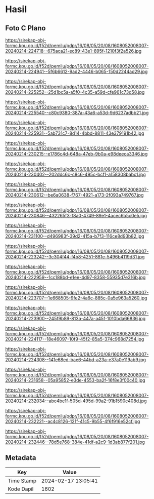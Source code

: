 # Hasil

## Foto C Plano

https://sirekap-obj-formc.kpu.go.id/f52d/pemilu/pdpr/16/08/05/20/08/1608052008007-20240214-224718--675aca21-ec89-43e1-895f-1210f3f2a526.jpg

https://sirekap-obj-formc.kpu.go.id/f52d/pemilu/pdpr/16/08/05/20/08/1608052008007-20240214-224941--5f6b6612-9ad2-4446-b065-150d2244ad29.jpg

https://sirekap-obj-formc.kpu.go.id/f52d/pemilu/pdpr/16/08/05/20/08/1608052008007-20240214-225252--25d1bc5a-a5f0-4c35-a59d-cfe961c73d58.jpg

https://sirekap-obj-formc.kpu.go.id/f52d/pemilu/pdpr/16/08/05/20/08/1608052008007-20240214-225540--c80c9380-387a-43a6-a53d-9d6237adbb21.jpg

https://sirekap-obj-formc.kpu.go.id/f52d/pemilu/pdpr/16/08/05/20/08/1608052008007-20240214-225931--5ab731c7-8d14-4bbd-8811-43e379191b42.jpg

https://sirekap-obj-formc.kpu.go.id/f52d/pemilu/pdpr/16/08/05/20/08/1608052008007-20240214-230215--e1786c4d-648a-47eb-9b0a-e98deeca3346.jpg

https://sirekap-obj-formc.kpu.go.id/f52d/pemilu/pdpr/16/08/05/20/08/1608052008007-20240214-230402--202ddc6c-c8c6-495c-bcf1-a158308babc1.jpg

https://sirekap-obj-formc.kpu.go.id/f52d/pemilu/pdpr/16/08/05/20/08/1608052008007-20240214-230612--be6a0638-f767-4921-a173-2f093a749767.jpg

https://sirekap-obj-formc.kpu.go.id/f52d/pemilu/pdpr/16/08/05/20/08/1608052008007-20240214-230846--432265f3-f8a0-4749-89e1-4acec6b5c0e5.jpg

https://sirekap-obj-formc.kpu.go.id/f52d/pemilu/pdpr/16/08/05/20/08/1608052008007-20240214-231100--d496983f-39d2-415a-b7f3-116ce8d93b82.jpg

https://sirekap-obj-formc.kpu.go.id/f52d/pemilu/pdpr/16/08/05/20/08/1608052008007-20240214-223242--3c304f44-f4b8-4251-881e-5496b4119d31.jpg

https://sirekap-obj-formc.kpu.go.id/f52d/pemilu/pdpr/16/08/05/20/08/1608052008007-20240214-222959--1cc188bd-e1ee-4d97-8358-55935d7e316b.jpg

https://sirekap-obj-formc.kpu.go.id/f52d/pemilu/pdpr/16/08/05/20/08/1608052008007-20240214-223707--1e668505-9fe2-4a6c-885c-0a5e963a5260.jpg

https://sirekap-obj-formc.kpu.go.id/f52d/pemilu/pdpr/16/08/05/20/08/1608052008007-20240214-223900--245f9b89-813a-447a-a45f-1010bda66836.jpg

https://sirekap-obj-formc.kpu.go.id/f52d/pemilu/pdpr/16/08/05/20/08/1608052008007-20240214-224117--18e46097-10f9-45f2-85a5-374c968d7254.jpg

https://sirekap-obj-formc.kpu.go.id/f52d/pemilu/pdpr/16/08/05/20/08/1608052008007-20240214-224308--141e68ed-bae6-44bd-a23a-e37a0e119ab9.jpg

https://sirekap-obj-formc.kpu.go.id/f52d/pemilu/pdpr/16/08/05/20/08/1608052008007-20240214-231658--05a95852-e3de-4553-ba2f-16f8e3f00c40.jpg

https://sirekap-obj-formc.kpu.go.id/f52d/pemilu/pdpr/16/08/05/20/08/1608052008007-20240214-232034--abc4be1f-505d-495d-99a2-91b1590c408d.jpg

https://sirekap-obj-formc.kpu.go.id/f52d/pemilu/pdpr/16/08/05/20/08/1608052008007-20240214-232221--ac4c8126-121f-41c5-9b55-4f6f916e52cf.jpg

https://sirekap-obj-formc.kpu.go.id/f52d/pemilu/pdpr/16/08/05/20/08/1608052008007-20240214-232446--78d5e768-384e-41df-a2c9-1d3ab877f201.jpg


## Metadata

| Key        | Value               |
| ---------- | ------------------- |
| Time Stamp | 2024-02-17 13:05:41 |
| Kode Dapil | 1602                |



